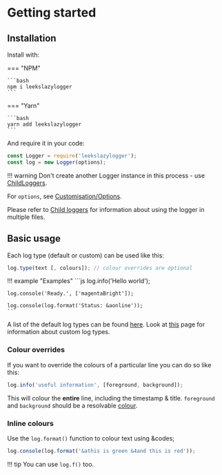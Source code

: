 # Getting started

## Installation

Install with:

=== "NPM"

	```bash
	npm i leekslazylogger
	```

=== "Yarn"

	```bash
	yarn add leekslazylogger
	```

And require it in your code:

```js
const Logger = require('leekslazylogger');
const log = new Logger(options);
```

!!! warning
	Don't create another Logger instance in this process - use [ChildLoggers](/child-loggers).

For `options`, see [Customisation/Options](/customisation/options).

Please refer to [Child loggers](/child-loggers) for information about using the logger in multiple files.

## Basic usage

Each log type (default or custom) can be used like this:

```js
log.type(text [, colours]); // colour overrides are optional
```

!!! example "Examples"
	```js
	log.info('Hello world');

	log.console('Ready.', ['magentaBright']);

	log.console(log.format('Status: &aonline'));
	```

A list of the default log types can be found [here](/log-types). Look at [this](/customisation/custom-types) page for information about custom log types.

### Colour overrides

If you want to override the colours of a particular line you can do so like this:

```js
log.info('useful information', [foreground, background]);
```

This will colour the **entire** line, including the timestamp  & title.
`foreground` and `background` should be a resolvable [colour](/colours).

### Inline colours

Use the `log.format()` function to colour text using &codes;

```js
log.console(log.format('&athis is green &4and this is red'));
```

!!! tip
	You can use `log.f()` too.
